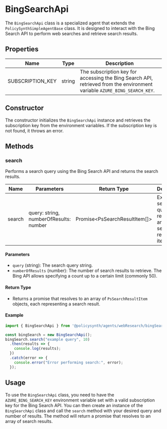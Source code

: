 # BingSearchApi

The `BingSearchApi` class is a specialized agent that extends the `PolicySynthSimpleAgentBase` class. It is designed to interact with the Bing Search API to perform web searches and retrieve search results.

## Properties

| Name              | Type   | Description                                                                 |
|-------------------|--------|-----------------------------------------------------------------------------|
| SUBSCRIPTION_KEY  | string | The subscription key for accessing the Bing Search API, retrieved from the environment variable `AZURE_BING_SEARCH_KEY`. |

## Constructor

The constructor initializes the `BingSearchApi` instance and retrieves the subscription key from the environment variables. If the subscription key is not found, it throws an error.

## Methods

### search

Performs a search query using the Bing Search API and returns the search results.

| Name       | Parameters                  | Return Type          | Description                                                                 |
|------------|-----------------------------|----------------------|-----------------------------------------------------------------------------|
| search     | query: string, numberOfResults: number | Promise<PsSearchResultItem[]> | Executes a search query and returns an array of search result items. |

#### Parameters

- `query` (string): The search query string.
- `numberOfResults` (number): The number of search results to retrieve. The Bing API allows specifying a count up to a certain limit (commonly 50).

#### Return Type

- Returns a promise that resolves to an array of `PsSearchResultItem` objects, each representing a search result.

#### Example

```typescript
import { BingSearchApi } from '@policysynth/agents/webResearch/bingSearchApi.js';

const bingSearch = new BingSearchApi();
bingSearch.search("example query", 10)
  .then(results => {
    console.log(results);
  })
  .catch(error => {
    console.error("Error performing search:", error);
  });
```

## Usage

To use the `BingSearchApi` class, you need to have the `AZURE_BING_SEARCH_KEY` environment variable set with a valid subscription key for the Bing Search API. You can then create an instance of the `BingSearchApi` class and call the `search` method with your desired query and number of results. The method will return a promise that resolves to an array of search results.